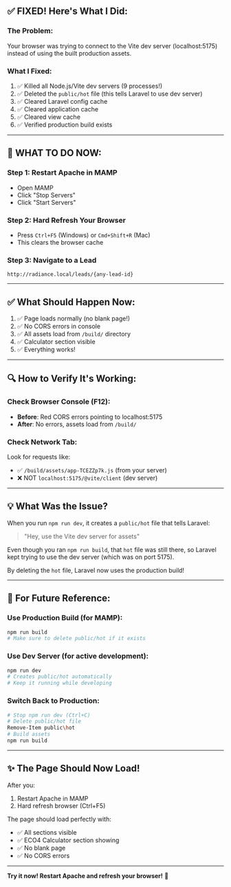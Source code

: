 ## ✅ FIXED! Here's What I Did:

### The Problem:
Your browser was trying to connect to the Vite dev server (localhost:5175) instead of using the built production assets.

### What I Fixed:
1. ✅ Killed all Node.js/Vite dev servers (9 processes!)
2. ✅ Deleted the `public/hot` file (this tells Laravel to use dev server)
3. ✅ Cleared Laravel config cache
4. ✅ Cleared application cache
5. ✅ Cleared view cache
6. ✅ Verified production build exists

---

## 🚀 WHAT TO DO NOW:

### Step 1: Restart Apache in MAMP
- Open MAMP
- Click "Stop Servers"
- Click "Start Servers"

### Step 2: Hard Refresh Your Browser
- Press `Ctrl+F5` (Windows) or `Cmd+Shift+R` (Mac)
- This clears the browser cache

### Step 3: Navigate to a Lead
```
http://radiance.local/leads/{any-lead-id}
```

---

## ✅ What Should Happen Now:

1. ✅ Page loads normally (no blank page!)
2. ✅ No CORS errors in console
3. ✅ All assets load from `/build/` directory
4. ✅ Calculator section visible
5. ✅ Everything works!

---

## 🔍 How to Verify It's Working:

### Check Browser Console (F12):
- **Before**: Red CORS errors pointing to localhost:5175
- **After**: No errors, assets load from `/build/`

### Check Network Tab:
Look for requests like:
- ✅ `/build/assets/app-TCEZZp7k.js` (from your server)
- ❌ NOT `localhost:5175/@vite/client` (dev server)

---

## 💡 What Was the Issue?

When you run `npm run dev`, it creates a `public/hot` file that tells Laravel:
> "Hey, use the Vite dev server for assets"

Even though you ran `npm run build`, that `hot` file was still there, so Laravel kept trying to use the dev server (which was on port 5175).

By deleting the `hot` file, Laravel now uses the production build!

---

## 📝 For Future Reference:

### Use Production Build (for MAMP):
```bash
npm run build
# Make sure to delete public/hot if it exists
```

### Use Dev Server (for active development):
```bash
npm run dev
# Creates public/hot automatically
# Keep it running while developing
```

### Switch Back to Production:
```bash
# Stop npm run dev (Ctrl+C)
# Delete public/hot file
Remove-Item public\hot
# Build assets
npm run build
```

---

## ✨ The Page Should Now Load!

After you:
1. Restart Apache in MAMP
2. Hard refresh browser (Ctrl+F5)

The page should load perfectly with:
- ✅ All sections visible
- ✅ ECO4 Calculator section showing
- ✅ No blank page
- ✅ No CORS errors

---

**Try it now! Restart Apache and refresh your browser!** 🎉

